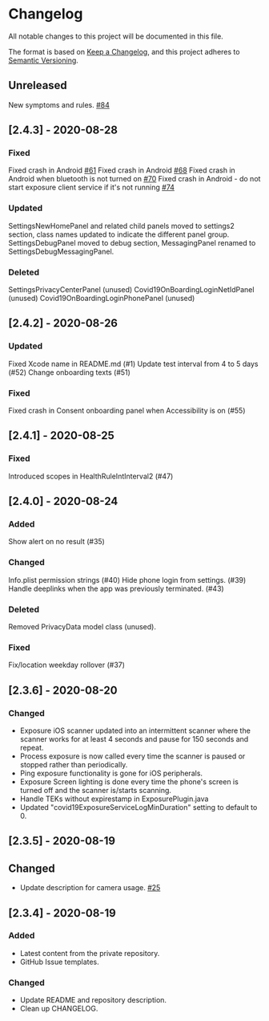 # Changelog
All notable changes to this project will be documented in this file.

The format is based on [Keep a Changelog](https://keepachangelog.com/en/1.0.0/),
and this project adheres to [Semantic Versioning](https://semver.org/spec/v2.0.0.html).

## Unreleased
New symptoms and rules. [#84](https://github.com/rokwire/safer-illinois-app/issues/84)

## [2.4.3] - 2020-08-28
### Fixed
Fixed crash in Android [#61](https://github.com/rokwire/safer-illinois-app/issues/61)
Fixed crash in Android [#68](https://github.com/rokwire/safer-illinois-app/issues/68)
Fixed crash in Android when bluetooth is not turned on [#70](https://github.com/rokwire/safer-illinois-app/issues/70)
Fixed crash in Android - do not start exposure client service if it's not running [#74](https://github.com/rokwire/safer-illinois-app/issues/74)

### Updated
SettingsNewHomePanel and related child panels moved to settings2 section, class names updated to indicate the different panel group.
SettingsDebugPanel moved to debug section, MessagingPanel renamed to SettingsDebugMessagingPanel.

### Deleted
SettingsPrivacyCenterPanel (unused)
Covid19OnBoardingLoginNetIdPanel (unused)
Covid19OnBoardingLoginPhonePanel (unused)


## [2.4.2] - 2020-08-26
### Updated
Fixed Xcode name in README.md (#1)
Update test interval from 4 to 5 days (#52)
Change onboarding texts (#51)

### Fixed
Fixed crash in Consent onboarding panel when Accessibility is on (#55)

## [2.4.1] - 2020-08-25
### Fixed
Introduced scopes in HealthRuleIntInterval2 (#47)

## [2.4.0] - 2020-08-24
### Added
Show alert on no result (#35)

### Changed
Info.plist permission strings (#40)
Hide phone login from settings. (#39)
Handle deeplinks when the app was previously terminated. (#43)

### Deleted
Removed PrivacyData model class (unused).

### Fixed
Fix/location weekday rollover (#37)

## [2.3.6] - 2020-08-20
### Changed
- Exposure iOS scanner updated into an intermittent scanner where the scanner works for at least 4 seconds and pause for 150 seconds and repeat.
- Process exposure is now called every time the scanner is paused or stopped rather than periodically.
- Ping exposure functionality is gone for iOS peripherals.
- Exposure Screen lighting is done every time the phone's screen is turned off and the scanner is/starts scanning. 
- Handle TEKs without expirestamp in ExposurePlugin.java
- Updated "covid19ExposureServiceLogMinDuration" setting to default to 0.

## [2.3.5] - 2020-08-19
## Changed
- Update description for camera usage. [#25](https://github.com/rokwire/safer-illinois-app/issues/25)

## [2.3.4] - 2020-08-19
### Added
- Latest content from the private repository.
- GitHub Issue templates.

### Changed
- Update README and repository description.
- Clean up CHANGELOG.
